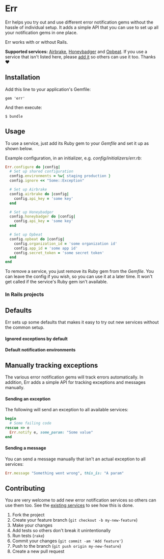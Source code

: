 # Err

Err helps you try out and use different error notification gems without the hassle of individual setup.
It adds a simple API that you can use to set up all your notification gems in one place.

Err works with or without Rails.

**Supported services:** [Airbrake](https://github.com/airbrake/airbrake), [Honeybadger](https://github.com/honeybadger-io/honeybadger-ruby) and [Opbeat](https://github.com/opbeat/opbeat_ruby).
If you use a service that isn't listed here, please [add it](#contributing) so others can use it too. Thanks :heart:

## Installation

Add this line to your application's Gemfile:

    gem 'err'

And then execute:

    $ bundle

## Usage

To use a service, just add its Ruby gem to your *Gemfile* and set it up as shown below.

Example configuration, in an initializer, e.g. *config/initializers/err.rb*:

```ruby
Err.configure do |config|
  # Set up shared configuration
  config.environments = %w{ staging production }
  config.ignore << "Some::Exception"

  # Set up Airbrake
  config.airbrake do |config|
    config.api_key = 'some key'
  end

  # Set up Honeybadger
  config.honeybadger do |config|
    config.api_key = 'some key'
  end

  # Set up Opbeat
  config.opbeat do |config|
    config.organization_id = 'some organization id'
    config.app_id = 'some app id'
    config.secret_token = 'some secret token'
  end
end
```

To remove a service, you just remove its Ruby gem from the *Gemfile*. You can leave the config if you wish, so you can use it at a later time. It won't get called if the service's Ruby gem isn't available.

### In Rails projects

## Defaults

Err sets up some defaults that makes it easy to try out new services without the common setup.

#### Ignored exceptions by default

#### Default notification environments

## Manually tracking exceptions

The various error notification gems will track errors automatically. In addition, Err adds a simple API for tracking exceptions and messages manually.

#### Sending an exception

The following will send an exception to all available services:

```ruby
begin
  # Some failing code
rescue => e
  Err.notify e, some_param: "Some value"
end
```

#### Sending a message

You can send a message manually that isn't an actual exception to all services:

```ruby
Err.message "Something went wrong", this_is: "A param"
```

## Contributing

You are very welcome to add new error notification services so others can use them too.
See the [existing services](https://github.com/lassebunk/err/tree/master/lib/err/services) to see how this is done.

1. Fork the project
2. Create your feature branch (`git checkout -b my-new-feature`)
3. Make your changes
4. Add tests so others don't break it unintentionally
5. Run tests (`rake`)
6. Commit your changes (`git commit -am 'Add feature'`)
7. Push to the branch (`git push origin my-new-feature`)
8. Create a new pull request